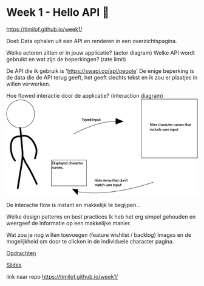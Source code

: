 # Week 1 - Hello API 🐒
https://timilof.github.io/week1/

Doel: Data ophalen uit een API en renderen in een overzichtspagina.


Welke actoren zitten er in jouw applicatie? (actor diagram)
Welke API wordt gebruikt en wat zijn de beperkingen? (rate limit)

  De API die ik gebruik is 'https://swapi.co/api/people'
  De enige beperking is de data die de API terug geeft, het geeft slechts tekst en ik zou er plaatjes in willen verwerken.

Hoe flowed interactie door de applicatie? (interaction diagram)
![interactin img](public/img/interaction.png)

  De interactie flow is instant en makkelijk te begijpen...

Welke design patterns en best practices
  Ik heb het erg simpel gehouden en weergeef de informatie op een makkelijke manier.

Wat zou je nog willen toevoegen (feature wishlist / backlog)
  Images en de mogelijkheid om door te clicken in de individuele character pagina.


[Opdrachten](https://drive.google.com/open?id=1OVhWQNaCgSluYviTKKWcApkyPd23xow1PiExb8GYANM)

[Slides](https://drive.google.com/open?id=1Rjl9xqXoKniQSRJPdkU1O5YwWC33SJK8KiV0a-H_xZU)


link naar repo
https://timilof.github.io/week1/
